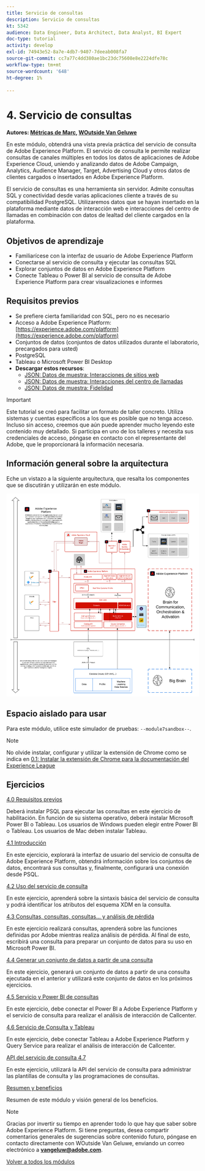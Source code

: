 ```yaml
---
title: Servicio de consultas
description: Servicio de consultas
kt: 5342
audience: Data Engineer, Data Architect, Data Analyst, BI Expert
doc-type: tutorial
activity: develop
exl-id: 74943e52-8a7e-4db7-9407-7deeab008fa7
source-git-commit: cc7a77c4dd380ae1bc23dc75608e8e2224dfe78c
workflow-type: tm+mt
source-wordcount: '648'
ht-degree: 1%

---
```


# 4. Servicio de consultas

**Autores: [Métricas de Marc](https://www.linkedin.com/in/marcmeewis/), [WOutside Van Geluwe](https://www.linkedin.com/in/woutervangeluwe/)**

En este módulo, obtendrá una vista previa práctica del servicio de consulta de Adobe Experience Platform. El servicio de consulta le permite realizar consultas de canales múltiples en todos los datos de aplicaciones de Adobe Experience Cloud, uniendo y analizando datos de Adobe Campaign, Analytics, Audience Manager, Target, Advertising Cloud y otros datos de clientes cargados o insertados en Adobe Experience Platform.

El servicio de consultas es una herramienta sin servidor. Admite consultas SQL y conectividad desde varias aplicaciones cliente a través de su compatibilidad PostgreSQL.
Utilizaremos datos que se hayan insertado en la plataforma mediante datos de interacción web e interacciones del centro de llamadas en combinación con datos de lealtad del cliente cargados en la plataforma.

## Objetivos de aprendizaje

- Familiarícese con la interfaz de usuario de Adobe Experience Platform
- Conectarse al servicio de consulta y ejecutar las consultas SQL
- Explorar conjuntos de datos en Adobe Experience Platform
- Conecte Tableau o Power BI al servicio de consulta de Adobe Experience Platform para crear visualizaciones e informes

## Requisitos previos

- Se prefiere cierta familiaridad con SQL, pero no es necesario
- Acceso a Adobe Experience Platform: [https://experience.adobe.com/platform](https://experience.adobe.com/platform)
- Conjuntos de datos (conjuntos de datos utilizados durante el laboratorio, precargados para usted)
- PostgreSQL
- Tableau o Microsoft Power BI Desktop
- **Descargar estos recursos**:
   - [JSON: Datos de muestra: Interacciones de sitios web](./../../assets/json/ee.json)
   - [JSON: Datos de muestra: Interacciones del centro de llamadas](./../../assets/json/callcenter.json)
   - [JSON: Datos de muestra: Fidelidad](./../../assets/json/loyalty.json)

>[!IMPORTANT]
>
>Este tutorial se creó para facilitar un formato de taller concreto. Utiliza sistemas y cuentas específicos a los que es posible que no tenga acceso. Incluso sin acceso, creemos que aún puede aprender mucho leyendo este contenido muy detallado. Si participa en uno de los talleres y necesita sus credenciales de acceso, póngase en contacto con el representante del Adobe, que le proporcionará la información necesaria.

## Información general sobre la arquitectura

Eche un vistazo a la siguiente arquitectura, que resalta los componentes que se discutirán y utilizarán en este módulo.

![Información general sobre la arquitectura](../../assets/images/architecturem7.png)

## Espacio aislado para usar

Para este módulo, utilice este simulador de pruebas: `--module7sandbox--`.

>[!NOTE]
>
>No olvide instalar, configurar y utilizar la extensión de Chrome como se indica en [0.1: Instalar la extensión de Chrome para la documentación del Experience League](../module0/ex1.md)

## Ejercicios

[4.0 Requisitos previos](./ex0.md)

Deberá instalar PSQL para ejecutar las consultas en este ejercicio de habilitación. En función de su sistema operativo, deberá instalar Microsoft Power BI o Tableau. Los usuarios de Windows pueden elegir entre Power BI o Tableau. Los usuarios de Mac deben instalar Tableau.

[4.1 Introducción](./ex1.md)

En este ejercicio, explorará la interfaz de usuario del servicio de consulta de Adobe Experience Platform, obtendrá información sobre los conjuntos de datos, encontrará sus consultas y, finalmente, configurará una conexión desde PSQL.

[4.2 Uso del servicio de consulta](./ex2.md)

En este ejercicio, aprenderá sobre la sintaxis básica del servicio de consulta y podrá identificar los atributos del esquema XDM en la consulta.

[4.3 Consultas, consultas, consultas... y análisis de pérdida](./ex3.md)

En este ejercicio realizará consultas, aprenderá sobre las funciones definidas por Adobe mientras realiza análisis de pérdida. Al final de esto, escribirá una consulta para preparar un conjunto de datos para su uso en Microsoft Power BI.

[4.4 Generar un conjunto de datos a partir de una consulta](./ex4.md)

En este ejercicio, generará un conjunto de datos a partir de una consulta ejecutada en el anterior y utilizará este conjunto de datos en los próximos ejercicios.

[4.5 Servicio y Power BI de consultas](./ex5.md)

En este ejercicio, debe conectar el Power BI a Adobe Experience Platform y el servicio de consulta para realizar el análisis de interacción de Callcenter.

[4.6 Servicio de Consulta y Tableau](./ex6.md)

En este ejercicio, debe conectar Tableau a Adobe Experience Platform y Query Service para realizar el análisis de interacción de Callcenter.

[API del servicio de consulta 4.7](./ex7.md)

En este ejercicio, utilizará la API del servicio de consulta para administrar las plantillas de consulta y las programaciones de consultas.

[Resumen y beneficios](./summary.md)

Resumen de este módulo y visión general de los beneficios.

>[!NOTE]
>
>Gracias por invertir su tiempo en aprender todo lo que hay que saber sobre Adobe Experience Platform. Si tiene preguntas, desea compartir comentarios generales de sugerencias sobre contenido futuro, póngase en contacto directamente con WOutside Van Geluwe, enviando un correo electrónico a **vangeluw@adobe.com**.

[Volver a todos los módulos](../../overview.md)
